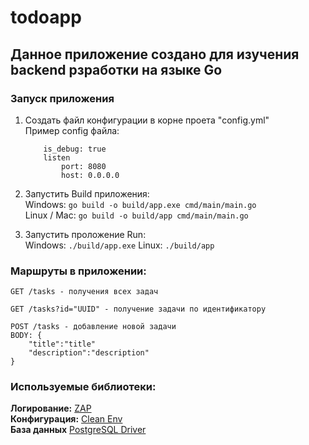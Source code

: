 # todoapp

## Данное приложение создано для изучения backend рзработки на языке Go

### Запуск приложения

1. Создать файл конфигурации в корне проета "config.yml"   
    Пример config файла:   
    ```
        is_debug: true
        listen
            port: 8080
            host: 0.0.0.0
    ```
2. Запустить Build приложения:   
    Windows: ``` go build -o build/app.exe cmd/main/main.go ```   
    Linux / Mac: ``` go build -o build/app cmd/main/main.go ```

3. Запустить проложение Run:   
    Windows: ``` ./build/app.exe ``` 
    Linux: ``` ./build/app ```


### Маршруты в приложении:
    GET /tasks - получения всех задач

    GET /tasks?id="UUID" - получение задачи по идентификатору

    POST /tasks - добавление новой задачи
    BODY: {
        "title":"title"
        "description":"description"
    }


### Используемые библиотеки:
**Логирование:** [ZAP](https://github.com/uber-go/zap)   
**Конфигурация:** [Clean Env](https://github.com/ilyakaznacheev/cleanenv#clean-env)   
**База данных** [PostgreSQL Driver](https://github.com/jackc/pgx)
